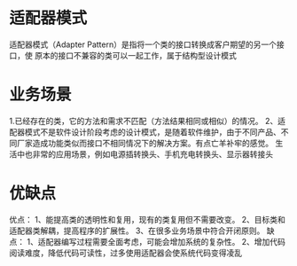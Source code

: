 # 适配器模式

适配器模式（Adapter Pattern）是指将一个类的接口转换成客户期望的另一个接口，使
原本的接口不兼容的类可以一起工作，属于结构型设计模式

# 业务场景

1.已经存在的类，它的方法和需求不匹配（方法结果相同或相似）的情况。
2、适配器模式不是软件设计阶段考虑的设计模式，是随着软件维护，由于不同产品、不
同厂家造成功能类似而接口不相同情况下的解决方案。有点亡羊补牢的感觉。
生活中也非常的应用场景，例如电源插转换头、手机充电转换头、显示器转接头

# 优缺点

优点：
1、能提高类的透明性和复用，现有的类复用但不需要改变。
2、目标类和适配器类解耦，提高程序的扩展性。
3、在很多业务场景中符合开闭原则。
缺点：
1、适配器编写过程需要全面考虑，可能会增加系统的复杂性。
2、增加代码阅读难度，降低代码可读性，过多使用适配器会使系统代码变得凌乱





